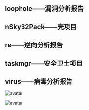 ## loophole——漏洞分析报告
## nSky32Pack——壳项目
## re——逆向分析报告
## taskmgr——安全卫士项目
## virus——病毒分析报告

![avatar](https://gss0.baidu.com/70cFfyinKgQFm2e88IuM_a/forum/w=580;/sign=52c00a71be51f819f1250342ea8f4bed/a1ec08fa513d2697323c84075bfbb2fb4216d8f9.jpg)

![avatar](https://gimg2.baidu.com/image_search/src=http%3A%2F%2Fpic.5577.com%2Fup%2F2017-8%2F2017811146104760.jpg&refer=http%3A%2F%2Fpic.5577.com&app=2002&size=f9999,10000&q=a80&n=0&g=0n&fmt=jpeg?sec=1620639139&t=f57991a340f8a9f69b732856c0339a91)

